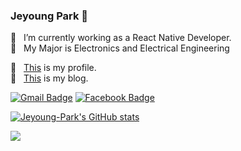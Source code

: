 ### Jeyoung Park 👋

🔭 &nbsp; I’m currently working as a React Native Developer.   
🏫 &nbsp; My Major is Electronics and Electrical Engineering

🧑 &nbsp; [This](https://lunar-jackrabbit-760.notion.site/Park-Jeyoung-fcd38d99e99f41e09937dc47ffb99b17) is my profile.   
📄 &nbsp; [This](https://eloquence-developers.tistory.com/) is my blog.

[![Gmail Badge](https://img.shields.io/badge/Gmail-d14836?style=flat-square&logo=Gmail&logoColor=white&link=mailto:jason93801@gmail.com)](mailto:jason93801@gmail.com)
[![Facebook Badge](https://img.shields.io/badge/-Facebook-1877f2?style=flat-square&logo=Facebook&logoColor=white&link=https://m.facebook.com/profile.php?id=100005095877850&ref=content_filter)](https://m.facebook.com/profile.php?id=100005095877850&ref=content_filter)
  
  
[![Jeyoung-Park's GitHub stats](https://github-readme-stats.vercel.app/api?username=Jeyoung-Park&theme=chartreuse-dark&show_icons=true)](https://github.com/Jeyoung-Park/github-readme-stats)


 <img src="https://github-readme-stats.vercel.app/api/top-langs/?username=Jeyoung-Park&layout=compact&theme=chartreuse-dark&hide=lua" />
 
<!--  [![Solved.ac Profile](http://mazassumnida.wtf/api/v2/generate_badge?boj=jason9380)](https://solved.ac/jason9380/) -->

